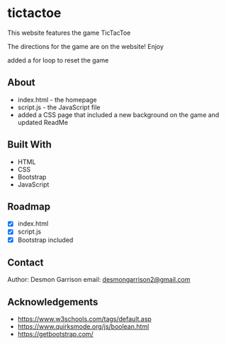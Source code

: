 # tictactoe

This website features the game TicTacToe

The directions for the game are on the website! Enjoy

added a for loop to reset the game

## About

- index.html - the homepage
- script.js - the JavaScript file
- added a CSS page that included a new background on the game and updated ReadMe

## Built With

- HTML
- CSS
- Bootstrap
- JavaScript

## Roadmap

- [x] index.html
- [x] script.js
- [x] Bootstrap included

## Contact

Author: Desmon Garrison email: desmongarrison2@gmail.com

## Acknowledgements

- https://www.w3schools.com/tags/default.asp
- https://www.quirksmode.org/js/boolean.html
- https://getbootstrap.com/
